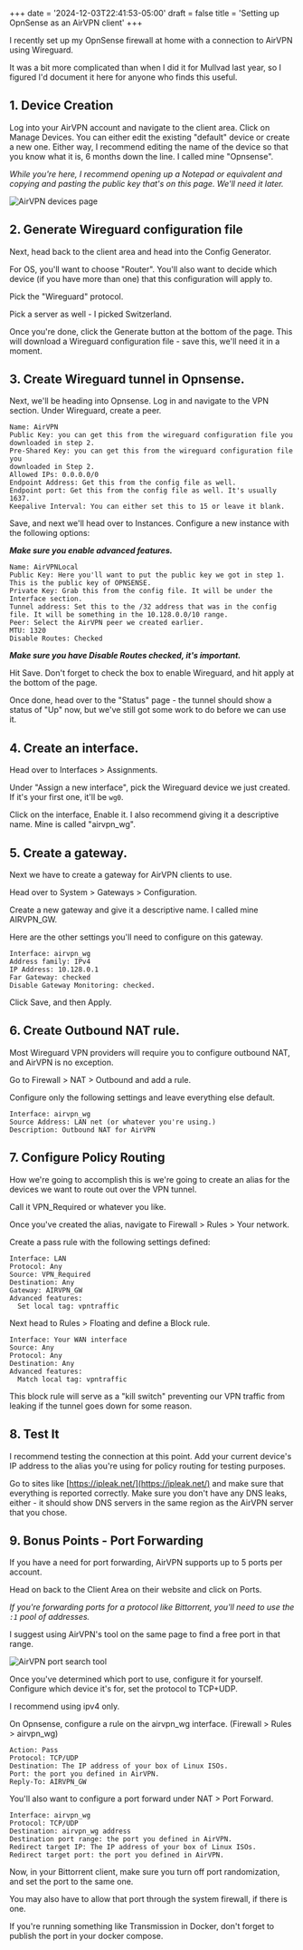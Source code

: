 +++
date = '2024-12-03T22:41:53-05:00'
draft = false
title = 'Setting up OpnSense as an AirVPN client'
+++

I recently set up my OpnSense firewall at home with a connection to AirVPN using Wireguard.

It was a bit more complicated than when I did it for Mullvad last year, so I figured I'd document it here for anyone who finds this useful.

## 1. Device Creation

Log into your AirVPN account and navigate to the client area. Click on
Manage Devices. You can either edit the existing "default" device or
create a new one. Either way, I recommend editing the name of the device
so that you know what it is, 6 months down the line. I called mine
"Opnsense".

*While you're here, I recommend opening up a Notepad or equivalent and
copying and pasting the public key that's on this page. We'll need it later.*

![AirVPN devices page](images/airvpn-devices.png)

## 2. Generate Wireguard configuration file

Next, head back to the client area and head into the Config Generator.

For OS, you'll want to choose "Router". You'll also want to decide which
device (if you have more than one) that this configuration will apply to.

Pick the "Wireguard" protocol.

Pick a server as well - I picked Switzerland.

Once you're done, click the Generate button at the bottom of the page.
This will download a Wireguard configuration file - save this, we'll need
it in a moment.

## 3. Create Wireguard tunnel in Opnsense.

Next, we'll be heading into Opnsense. Log in and navigate to the VPN
section. Under Wireguard, create a peer.

``` 
Name: AirVPN 
Public Key: you can get this from the wireguard configuration file you downloaded in step 2.
Pre-Shared Key: you can get this from the wireguard configuration file you
downloaded in Step 2. 
Allowed IPs: 0.0.0.0/0 
Endpoint Address: Get this from the config file as well.
Endpoint port: Get this from the config file as well. It's usually 1637.
Keepalive Interval: You can either set this to 15 or leave it blank.
```

Save, and next we'll head over to Instances. Configure a new instance with the following options:

***Make sure you enable advanced features.***

```
Name: AirVPNLocal
Public Key: Here you'll want to put the public key we got in step 1. This is the public key of OPNSENSE.
Private Key: Grab this from the config file. It will be under the Interface section.
Tunnel address: Set this to the /32 address that was in the config file. It will be something in the 10.128.0.0/10 range.
Peer: Select the AirVPN peer we created earlier.
MTU: 1320
Disable Routes: Checked 
```

***Make sure you have Disable Routes checked, it's important.***

Hit Save. Don't forget to check the box to enable Wireguard, and hit apply at the bottom of the page.

Once done, head over to the "Status" page - the tunnel should show a status of "Up" now, but we've still got some work to do before we can use it.

## 4. Create an interface.

Head over to Interfaces > Assignments.

Under "Assign a new interface", pick the Wireguard device we just created. If it's your first one, it'll be `wg0`.

Click on the interface, Enable it. I also recommend giving it a descriptive name. Mine is called "airvpn_wg".

## 5. Create a gateway.

Next we have to create a gateway for AirVPN clients to use.

Head over to System > Gateways > Configuration.

Create a new gateway and give it a descriptive name. I called mine AIRVPN_GW.

Here are the other settings you'll need to configure on this gateway.

```
Interface: airvpn_wg
Address family: IPv4
IP Address: 10.128.0.1
Far Gateway: checked
Disable Gateway Monitoring: checked.
```

Click Save, and then Apply.

## 6. Create Outbound NAT rule.

Most Wireguard VPN providers will require you to configure outbound NAT, and AirVPN is no exception.

Go to Firewall > NAT > Outbound and add a rule.

Configure only the following settings and leave everything else default.

```
Interface: airvpn_wg
Source Address: LAN net (or whatever you're using.)
Description: Outbound NAT for AirVPN
```

## 7. Configure Policy Routing

How we're going to accomplish this is we're going to create an alias for the devices we want to route out over the VPN tunnel.

Call it VPN_Required or whatever you like.

Once you've created the alias, navigate to Firewall > Rules > Your network.

Create a pass rule with the following settings defined:

```
Interface: LAN
Protocol: Any
Source: VPN_Required
Destination: Any
Gateway: AIRVPN_GW
Advanced features:
  Set local tag: vpntraffic
```

Next head to Rules > Floating and define a Block rule.

```
Interface: Your WAN interface
Source: Any
Protocol: Any
Destination: Any
Advanced features:
  Match local tag: vpntraffic
```

This block rule will serve as a "kill switch" preventing our VPN traffic from leaking if the tunnel goes down for some reason.

## 8. Test It

I recommend testing the connection at this point. Add your current device's IP address to the alias you're using for policy routing for testing purposes.

Go to sites like [https://ipleak.net/](https://ipleak.net/) and make sure that everything is reported correctly. Make sure you don't have any DNS leaks, either - it should show DNS servers in the same region as the AirVPN server that you chose.

## 9. Bonus Points - Port Forwarding

If you have a need for port forwarding, AirVPN supports up to 5 ports per account.

Head on back to the Client Area on their website and click on Ports.

*If you're forwarding ports for a protocol like Bittorrent, you'll need to use the `:1` pool of addresses.*

I suggest using AirVPN's tool on the same page to find a free port in that range.

![AirVPN port search tool](images/airvpn-port-checker.png)

Once you've determined which port to use, configure it for yourself. Configure which device it's for, set the protocol to TCP+UDP.

I recommend using ipv4 only.

On Opnsense, configure a rule on the airvpn_wg interface. (Firewall > Rules > airvpn_wg)

```
Action: Pass
Protocol: TCP/UDP
Destination: The IP address of your box of Linux ISOs.
Port: the port you defined in AirVPN.
Reply-To: AIRVPN_GW
```

You'll also want to configure a port forward under NAT > Port Forward.

```
Interface: airvpn_wg
Protocol: TCP/UDP
Destination: airvpn_wg address
Destination port range: the port you defined in AirVPN.
Redirect target IP: The IP address of your box of Linux ISOs.
Redirect target port: the port you defined in AirVPN.
```

Now, in your Bittorrent client, make sure you turn off port randomization, and set the port to the same one.

You may also have to allow that port through the system firewall, if there is one. 

If you're running something like Transmission in Docker, don't forget to publish the port in your docker compose.
